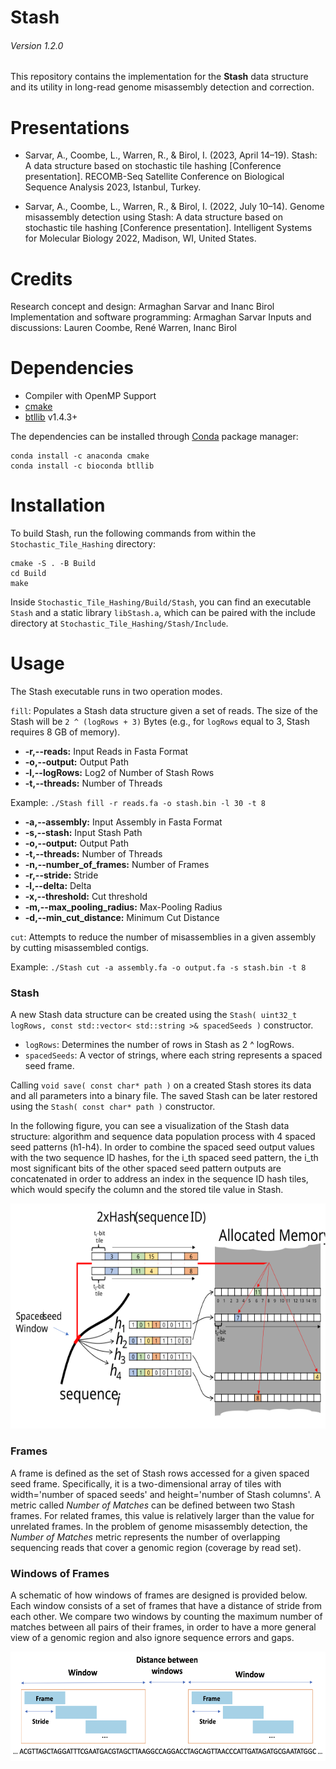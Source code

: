 # Stash
###### Version 1.2.0
This repository contains the implementation for the **Stash** data structure and its utility in long-read genome misassembly detection and correction.

# Presentations
* Sarvar, A., Coombe, L., Warren, R., & Birol, I. (2023, April 14–19). Stash: A data structure based on stochastic tile hashing [Conference presentation]. RECOMB-Seq Satellite Conference on Biological Sequence Analysis 2023, Istanbul, Turkey.

* Sarvar, A., Coombe, L., Warren, R., & Birol, I. (2022, July 10–14). Genome misassembly detection using Stash: A data structure based on stochastic tile hashing [Conference presentation]. Intelligent Systems for Molecular Biology 2022, Madison, WI, United States.

# Credits
Research concept and design: Armaghan Sarvar and Inanc Birol
Implementation and software programming: Armaghan Sarvar
Inputs and discussions: Lauren Coombe, René Warren, Inanc Birol


# Dependencies
  * Compiler with OpenMP Support
  * [cmake](https://cmake.org/download/)
  * [btllib](https://github.com/bcgsc/btllib) v1.4.3+

The dependencies can be installed through [Conda](https://docs.conda.io/en/latest/) package manager:
```
conda install -c anaconda cmake
conda install -c bioconda btllib
```

# Installation

To build Stash, run the following commands from within the `Stochastic_Tile_Hashing` directory:
```
cmake -S . -B Build
cd Build
make
```

Inside `Stochastic_Tile_Hashing/Build/Stash`, you can find an executable `Stash` and a static library `libStash.a`, which can be paired with the include directory at `Stochastic_Tile_Hashing/Stash/Include`.

# Usage
The Stash executable runs in two operation modes.

`fill`: Populates a Stash data structure given a set of reads. The size of the Stash will be `2 ^ (logRows + 3)` Bytes (e.g., for `logRows` equal to 3, Stash requires 8 GB of memory).
- **-r,-‌-reads:** Input Reads in Fasta Format
- **-o,-‌-output:** Output Path
- **-l,-‌-logRows:** Log2 of Number of Stash Rows
- **-t,-‌-threads:** Number of Threads

Example: `./Stash fill -r reads.fa -o stash.bin -l 30 -t 8`

- **-a,-‌-assembly:** Input Assembly in Fasta Format
- **-s,-‌-stash:** Input Stash Path
- **-o,-‌-output:** Output Path
- **-t,-‌-threads:** Number of Threads
- **-n,-‌-number_of_frames:** Number of Frames
- **-r,-‌-stride:** Stride
- **-l,-‌-delta:** Delta
- **-x,-‌-threshold:** Cut threshold
- **-m,--max_pooling_radius:** Max-Pooling Radius
- **-d,--min_cut_distance:** Minimum Cut Distance

`cut`: Attempts to reduce the number of misassemblies in a given assembly by cutting misassembled contigs.

Example: `./Stash cut -a assembly.fa -o output.fa -s stash.bin -t 8`

### Stash

A new Stash data structure can be created using the `Stash( uint32_t logRows, const std::vector< std::string >& spacedSeeds )` constructor.
* `logRows`: Determines the number of rows in Stash as 2 ^ logRows.
* `spacedSeeds`: A vector of strings, where each string represents a spaced seed frame.

Calling `void save( const char* path )` on a created Stash stores its data and all parameters into a binary file. The saved Stash can be later restored using the `Stash( const char* path )` constructor.

In the following figure, you can see a visualization of the Stash data structure: algorithm and sequence data population process with 4 spaced seed patterns (h1-h4). In order to combine the spaced seed output values with the two sequence ID hashes, for the i_th spaced seed pattern, the i_th most significant bits of the other spaced seed pattern outputs are concatenated in order to address an index in the sequence ID hash tiles, which would specify the column and the stored tile value in Stash.

<img src="figures/stash.svg" width="560" height="360">


### Frames

A frame is defined as the set of Stash rows accessed for a given spaced seed frame. Specifically, it is a two-dimensional array of tiles with width='number of spaced seeds' and height='number of Stash columns'. A metric called _Number of Matches_ can be defined between two Stash frames. For related frames, this value is relatively larger than the value for unrelated frames. In the problem of genome misassembly detection, the _Number of Matches_ metric represents the number of overlapping sequencing reads that cover a genomic region (coverage by read set). 

### Windows of Frames

A schematic of how windows of frames are designed is provided below. Each window consists of a set of frames that have a distance of stride from each other. We compare two windows by counting the maximum number of matches between all pairs of their frames, in order to have a more general view of a genomic region and also ignore sequence errors and gaps.

<img src="figures/windows.jpeg" width="640" height="175">
